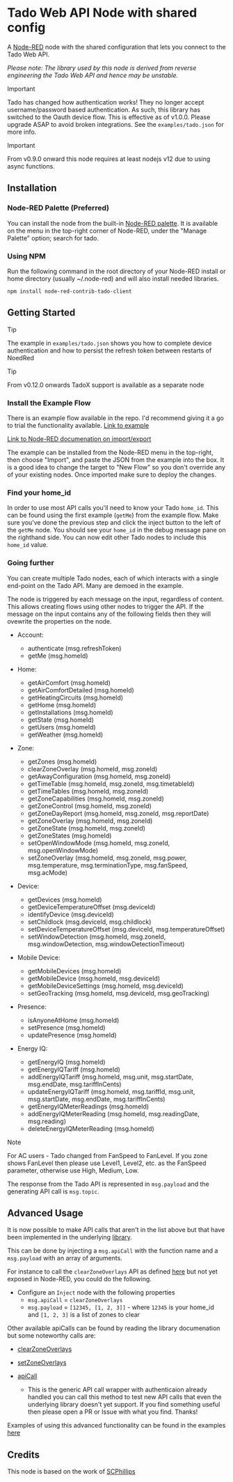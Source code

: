 # Tado Web API Node with shared config

A <a href="http://nodered.org" target="_new">Node-RED</a> node with the shared
configuration that lets you connect to the Tado Web API.

*Please note: The library used by this node is derived from reverse engineering
the Tado Web API and hence may be unstable.*

> [!IMPORTANT]  
> Tado has changed how authentication works! They no longer accept
> username/password based authentication. As such, this library has switched to
> the Oauth device flow. This is effective as of v1.0.0. Please upgrade ASAP to
> avoid broken integrations. See the `examples/tado.json` for more info.

> [!IMPORTANT]
> From v0.9.0 onward this node requires at least nodejs v12 due to using async
> functions.

## Installation

### Node-RED Palette (Preferred)

You can install the node from the built-in [Node-RED
palette](https://nodered.org/docs/user-guide/editor/palette/manager). It is
available on the menu in the top-right corner of Node-RED, under the "Manage
Palette" option; search for tado.

### Using NPM

Run the following command in the root directory of your Node-RED install or
home directory (usually ~/.node-red) and will also install needed libraries.

``` npm install node-red-contrib-tado-client ```

## Getting Started

> [!TIP]
> The example in `examples/tado.json` shows you how to complete device
> authentication and how to persist the refresh token between restarts of
> NoedRed

> [!TIP]
> From v0.12.0 onwards TadoX support is available as a separate node

### Install the Example Flow

There is an example flow available in the repo. I'd recommend giving it a go to
trial the functionality available. [Link to
example](https://github.com/mattdavis90/node-red-contrib-tado-client/blob/master/examples/tado.json)

[Link to Node-RED documenation on
import/export](https://nodered.org/docs/user-guide/editor/workspace/import-export)

The example can be installed from the Node-RED menu in the top-right, then
choose "Import", and paste the JSON from the example into the box. It is a good
idea to change the target to "New Flow" so you don't override any of your
existing nodes. Once imported make sure to deploy the changes.


### Find your home_id

In order to use most API calls you'll need to know your Tado `home_id`. This
can be found using the first example (`getMe`) from the example flow. Make sure
you've done the previous step and click the inject button to the left of the
`getMe` node. You should see your `home_id` in the debug message pane on the
righthand side. You can now edit other Tado nodes to include this `home_id`
value.

### Going further

You can create multiple Tado nodes, each of which interacts with a single
end-point on the Tado API. Many are demoed in the example.

The node is triggered by each message on the input, regardless of content. This
allows creating flows using other nodes to trigger the API. If the message on
the input contains any of the following fields then they will ovewrite the
properties on the node.

* Account:
  - authenticate (msg.refreshToken)
  - getMe (msg.homeId)

* Home:
  - getAirComfort (msg.homeId)
  - getAirComfortDetailed (msg.homeId)
  - getHeatingCircuits (msg.homeId)
  - getHome (msg.homeId)
  - getInstallations (msg.homeId)
  - getState (msg.homeId)
  - getUsers (msg.homeId)
  - getWeather (msg.homeId)

* Zone:
  - getZones (msg.homeId)
  - clearZoneOverlay (msg.homeId, msg.zoneId)
  - getAwayConfiguration (msg.homeId, msg.zoneId)
  - getTimeTable (msg.homeId, msg.zoneId, msg.timetableId)
  - getTimeTables (msg.homeId, msg.zoneId)
  - getZoneCapabilities (msg.homeId, msg.zoneId)
  - getZoneControl (msg.homeId, msg.zoneId)
  - getZoneDayReport (msg.homeId, msg.zoneId, msg.reportDate)
  - getZoneOverlay (msg.homeId, msg.zoneId)
  - getZoneState (msg.homeId, msg.zoneId)
  - getZoneStates (msg.homeId)
  - setOpenWindowMode (msg.homeId, msg.zoneId, msg.openWindowMode)
  - setZoneOverlay (msg.homeId, msg.zoneId, msg.power, msg.temperature,
  msg.terminationType, msg.fanSpeed, msg.acMode)

* Device:
  - getDevices (msg.homeId)
  - getDeviceTemperatureOffset (msg.deviceId)
  - identifyDevice (msg.deviceId)
  - setChildlock (msg.deviceId, msg.childlock)
  - setDeviceTemperatureOffset (msg.deviceId, msg.temperatureOffset)
  - setWindowDetection (msg.homeId, msg.zoneId, msg.windowDetection,
  msg.windowDetectionTimeout)

* Mobile Device:
  - getMobileDevices (msg.homeId)
  - getMobileDevice (msg.homeId, msg.deviceId)
  - getMobileDeviceSettings (msg.homeId, msg.deviceId)
  - setGeoTracking (msg.homeId, msg.deviceId, msg.geoTracking)

* Presence:
  - isAnyoneAtHome (msg.homeId)
  - setPresence (msg.homeId)
  - updatePresence (msg.homeId)

* Energy IQ:
  - getEnergyIQ (msg.homeId)
  - getEnergyIQTariff (msg.homeId)
  - addEnergyIQTariff (msg.homeId, msg.unit, msg.startDate, msg.endDate,
  msg.tariffInCents)
  - updateEnergyIQTariff (msg.homeId, msg.tariffId, msg.unit, msg.startDate,
  msg.endDate, msg.tariffInCents)
  - getEnergyIQMeterReadings (msg.homeId)
  - addEnergyIQMeterReading (msg.homeId, msg.readingDate, msg.reading)
  - deleteEnergyIQMeterReading (msg.homeId)


> [!NOTE]
> For AC users - Tado changed from FanSpeed to FanLevel. If you zone shows
> FanLevel then please use Level1, Level2, etc. as the FanSpeed parameter,
> otherwise use High, Medium, Low.

The response from the Tado API is represented in ```msg.payload``` and the
generating API call is ```msg.topic```.

## Advanced Usage

It is now possible to make API calls that aren't in the list above but that
have been implemented in the underlying
[library](https://github.com/mattdavis90/node-tado-client/).

This can be done by injecting a `msg.apiCall` with the function name and a
`msg.payload` with an array of arguments.

For instance to call the `clearZoneOverlays` API as defined
[here](https://github.com/mattdavis90/node-tado-client/blob/a2ae3f3913f13ec5f754ba05eda7bda37c9e97d0/src/index.ts#L453)
but not yet exposed in Node-RED, you could do the following.

* Configure an `Inject` node with the following properties
  - `msg.apiCall` = `clearZoneOverlays`
  - `msg.payload` = `[12345, [1, 2, 3]]` - where `12345` is your home_id and
  `[1, 2, 3]` is a list of zones to clear

Other available apiCalls can be found by reading the library documenation but
some noteworthy calls are:

* [clearZoneOverlays](https://github.com/mattdavis90/node-tado-client/blob/a2ae3f3913f13ec5f754ba05eda7bda37c9e97d0/src/index.ts#L453)

* [setZoneOverlays](https://github.com/mattdavis90/node-tado-client/blob/a2ae3f3913f13ec5f754ba05eda7bda37c9e97d0/src/index.ts#L461)

* [apiCall](https://github.com/mattdavis90/node-tado-client/blob/a2ae3f3913f13ec5f754ba05eda7bda37c9e97d0/src/index.ts#L125)
  - This is the generic API call wrapper with authenticaion already handled you
  can call this method to test new API calls that even the underlying library
  doesn't yet support. If you find something useful then please open a PR or
  Issue with what you find. Thanks!

Examples of using this advanced functionality can be found in the examples
[here](https://github.com/mattdavis90/node-red-contrib-tado-client/blob/master/examples/advanced.json)

## Credits

This node is based on the work of
[SCPhillips](http://blog.scphillips.com/posts/2017/01/the-tado-api-v2/)
